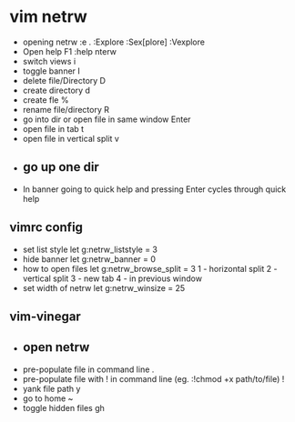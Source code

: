 # vim netrw

- opening netrw
  :e .
  :Explore
  :Sex[plore]
  :Vexplore
- Open help
  F1
  :help nterw
- switch views
  i
- toggle banner
  I
- delete file/Directory
  D
- create directory
  d
- create fle
  %
- rename file/directory
  R
- go into dir or open file in same window
  Enter
- open file in tab
  t
- open file in vertical split
  v
- go up one dir
  -
- In banner going to quick help and pressing Enter cycles through quick help

## vimrc config
- set list style
  let g:netrw_liststyle = 3
- hide banner
  let g:netrw_banner = 0
- how to open files
  let g:netrw_browse_split = 3
    1 - horizontal split
    2 - vertical split
    3 - new tab
    4 - in previous window
- set width of netrw
  let g:netrw_winsize = 25

## vim-vinegar
- open netrw
  -
- pre-populate file in command line
  .
- pre-populate file with ! in command line (eg. :!chmod +x path/to/file)
  !
- yank file path
  y
- go to home
  ~
- toggle hidden files
  gh
